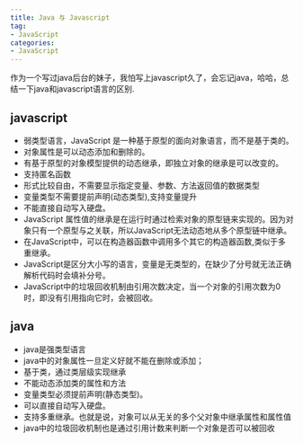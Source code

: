 ```yaml
---
title: Java 与 Javascript
tag:
- JavaScript
categories:
- JavaScript
---
```

作为一个写过java后台的妹子，我怕写上javascript久了，会忘记java，哈哈，总结一下java和javascript语言的区别.
<!--more-->


## javascript

- 弱类型语言，JavaScript 是一种基于原型的面向对象语言，而不是基于类的。
- 对象属性是可以动态添加和删除的。	
- 有基于原型的对象模型提供的动态继承，即独立对象的继承是可以改变的。    
- 支持匿名函数	
- 形式比较自由，不需要显示指定变量、参数、方法返回值的数据类型
- 变量类型不需要提前声明(动态类型),支持变量提升
- 不能直接自动写入硬盘。
- JavaScript 属性值的继承是在运行时通过检索对象的原型链来实现的。因为对象只有一个原型与之关联，所以JavaScript无法动态地从多个原型链中继承。
- 在JavaScript中，可以在构造器函数中调用多个其它的构造器函数,类似于多重继承。
- JavaScript是区分大小写的语言，变量是无类型的，在缺少了分号就无法正确解析代码时会填补分号。
- JavaScript中的垃圾回收机制由引用次数决定，当一个对象的引用次数为0时，即没有引用指向它时，会被回收。



## java

- java是强类型语言
- java中的对象属性一旦定义好就不能在删除或添加；
- 基于类，通过类层级实现继承
- 不能动态添加类的属性和方法
- 变量类型必须提前声明(静态类型)。
- 可以直接自动写入硬盘。
- 支持多重继承。也就是说，对象可以从无关的多个父对象中继承属性和属性值
- java中的垃圾回收机制也是通过引用计数来判断一个对象是否可以被回收




